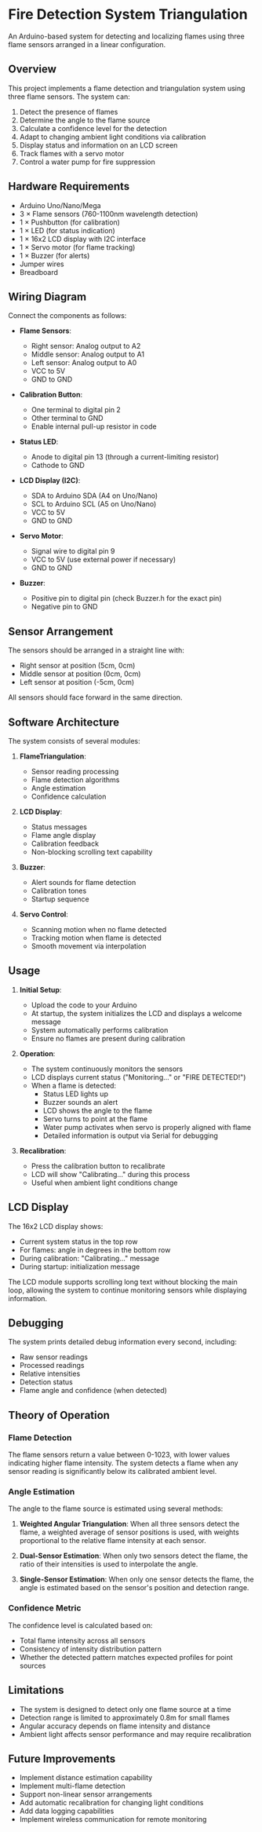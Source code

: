 # Fire Detection System Triangulation

An Arduino-based system for detecting and localizing flames using three flame sensors arranged in a linear configuration.

## Overview

This project implements a flame detection and triangulation system using three flame sensors. The system can:

1. Detect the presence of flames
2. Determine the angle to the flame source
3. Calculate a confidence level for the detection
4. Adapt to changing ambient light conditions via calibration
5. Display status and information on an LCD screen
6. Track flames with a servo motor
7. Control a water pump for fire suppression

## Hardware Requirements

- Arduino Uno/Nano/Mega
- 3 × Flame sensors (760-1100nm wavelength detection)
- 1 × Pushbutton (for calibration)
- 1 × LED (for status indication)
- 1 × 16x2 LCD display with I2C interface
- 1 × Servo motor (for flame tracking)
- 1 × Buzzer (for alerts)
- Jumper wires
- Breadboard

## Wiring Diagram

Connect the components as follows:

- **Flame Sensors**:
  - Right sensor: Analog output to A2
  - Middle sensor: Analog output to A1
  - Left sensor: Analog output to A0
  - VCC to 5V
  - GND to GND

- **Calibration Button**:
  - One terminal to digital pin 2
  - Other terminal to GND
  - Enable internal pull-up resistor in code

- **Status LED**:
  - Anode to digital pin 13 (through a current-limiting resistor)
  - Cathode to GND

- **LCD Display (I2C)**:
  - SDA to Arduino SDA (A4 on Uno/Nano)
  - SCL to Arduino SCL (A5 on Uno/Nano)
  - VCC to 5V
  - GND to GND

- **Servo Motor**:
  - Signal wire to digital pin 9
  - VCC to 5V (use external power if necessary)
  - GND to GND

- **Buzzer**:
  - Positive pin to digital pin (check Buzzer.h for the exact pin)
  - Negative pin to GND

## Sensor Arrangement

The sensors should be arranged in a straight line with:
- Right sensor at position (5cm, 0cm)
- Middle sensor at position (0cm, 0cm)
- Left sensor at position (-5cm, 0cm)

All sensors should face forward in the same direction.

## Software Architecture

The system consists of several modules:

1. **FlameTriangulation**:
   - Sensor reading processing
   - Flame detection algorithms
   - Angle estimation
   - Confidence calculation

2. **LCD Display**:
   - Status messages
   - Flame angle display
   - Calibration feedback
   - Non-blocking scrolling text capability

3. **Buzzer**:
   - Alert sounds for flame detection
   - Calibration tones
   - Startup sequence

4. **Servo Control**:
   - Scanning motion when no flame detected
   - Tracking motion when flame is detected
   - Smooth movement via interpolation

## Usage

1. **Initial Setup**:
   - Upload the code to your Arduino
   - At startup, the system initializes the LCD and displays a welcome message
   - System automatically performs calibration
   - Ensure no flames are present during calibration

2. **Operation**:
   - The system continuously monitors the sensors
   - LCD displays current status ("Monitoring..." or "FIRE DETECTED!")
   - When a flame is detected:
     - Status LED lights up
     - Buzzer sounds an alert
     - LCD shows the angle to the flame
     - Servo turns to point at the flame
     - Water pump activates when servo is properly aligned with flame
     - Detailed information is output via Serial for debugging

3. **Recalibration**:
   - Press the calibration button to recalibrate
   - LCD will show "Calibrating..." during this process
   - Useful when ambient light conditions change

## LCD Display

The 16x2 LCD display shows:
- Current system status in the top row
- For flames: angle in degrees in the bottom row
- During calibration: "Calibrating..." message
- During startup: initialization message

The LCD module supports scrolling long text without blocking the main loop, allowing the system to continue monitoring sensors while displaying information.

## Debugging

The system prints detailed debug information every second, including:
- Raw sensor readings
- Processed readings
- Relative intensities
- Detection status
- Flame angle and confidence (when detected)

## Theory of Operation

### Flame Detection

The flame sensors return a value between 0-1023, with lower values indicating higher flame intensity. The system detects a flame when any sensor reading is significantly below its calibrated ambient level.

### Angle Estimation

The angle to the flame source is estimated using several methods:

1. **Weighted Angular Triangulation**: When all three sensors detect the flame, a weighted average of sensor positions is used, with weights proportional to the relative flame intensity at each sensor.

2. **Dual-Sensor Estimation**: When only two sensors detect the flame, the ratio of their intensities is used to interpolate the angle.

3. **Single-Sensor Estimation**: When only one sensor detects the flame, the angle is estimated based on the sensor's position and detection range.

### Confidence Metric

The confidence level is calculated based on:
- Total flame intensity across all sensors
- Consistency of intensity distribution pattern
- Whether the detected pattern matches expected profiles for point sources

## Limitations

- The system is designed to detect only one flame source at a time
- Detection range is limited to approximately 0.8m for small flames
- Angular accuracy depends on flame intensity and distance
- Ambient light affects sensor performance and may require recalibration

## Future Improvements

- Implement distance estimation capability
- Implement multi-flame detection
- Support non-linear sensor arrangements
- Add automatic recalibration for changing light conditions
- Add data logging capabilities
- Implement wireless communication for remote monitoring